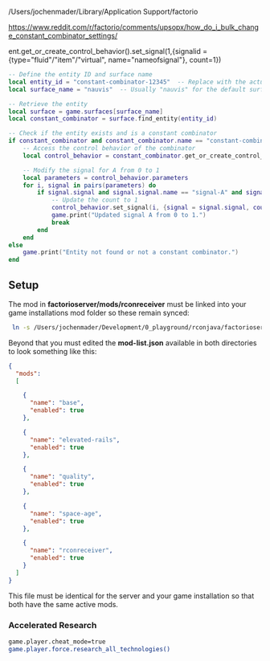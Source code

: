 /Users/jochenmader/Library/Application Support/factorio



https://www.reddit.com/r/factorio/comments/upsopx/how_do_i_bulk_change_constant_combinator_settings/

ent.get_or_create_control_behavior().set_signal(1,{signalid = {type="fluid"/"item"/"virtual", name="nameofsignal"}, count=1})


```lua
-- Define the entity ID and surface name
local entity_id = "constant-combinator-12345"  -- Replace with the actual entity ID
local surface_name = "nauvis"  -- Usually "nauvis" for the default surface

-- Retrieve the entity
local surface = game.surfaces[surface_name]
local constant_combinator = surface.find_entity(entity_id)

-- Check if the entity exists and is a constant combinator
if constant_combinator and constant_combinator.name == "constant-combinator" then
    -- Access the control behavior of the combinator
    local control_behavior = constant_combinator.get_or_create_control_behavior()

    -- Modify the signal for A from 0 to 1
    local parameters = control_behavior.parameters
    for i, signal in pairs(parameters) do
        if signal.signal and signal.signal.name == "signal-A" and signal.count == 0 then
            -- Update the count to 1
            control_behavior.set_signal(i, {signal = signal.signal, count = 1})
            game.print("Updated signal A from 0 to 1.")
            break
        end
    end
else
    game.print("Entity not found or not a constant combinator.")
end
```


## Setup

The mod in **factorioserver/mods/rconreceiver** must be linked into your game installations mod folder so these remain synced:

```bash
 ln -s /Users/jochenmader/Development/0_playground/rconjava/factorioserver/mods/rconreceiver/ /Users/jochenmader/Library/Application\ Support/factorio/mods/rconreceiver
```

Beyond that you must edited the **mod-list.json** available in both directories to look something like this:

```json
{
  "mods":
  [

    {
      "name": "base",
      "enabled": true
    },

    {
      "name": "elevated-rails",
      "enabled": true
    },

    {
      "name": "quality",
      "enabled": true
    },

    {
      "name": "space-age",
      "enabled": true
    },

    {
      "name": "rconreceiver",
      "enabled": true
    }
  ]
}
```

This file must be identical for the server and your game installation so that both have the same active mods.


### Accelerated Research
```bash
game.player.cheat_mode=true
game.player.force.research_all_technologies()
```